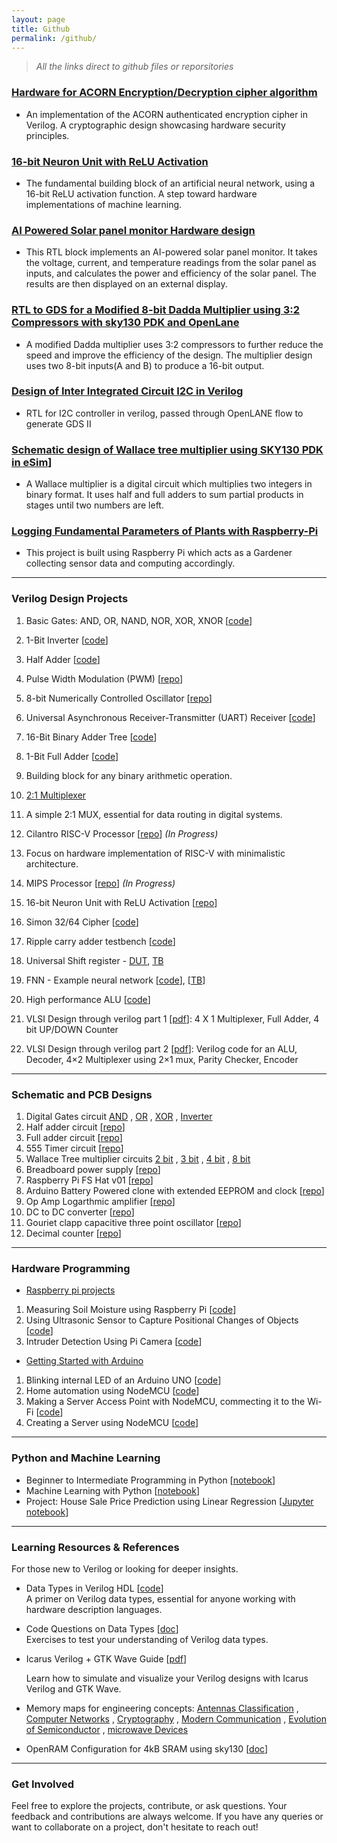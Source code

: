 ```yaml
---
layout: page
title: Github
permalink: /github/
---
```


> _All the links direct to github files or reporsitories_

### [Hardware for ACORN Encryption/Decryption cipher algorithm](https://github.com/Ikarthikmb/ACORN128b2025/tree/state_in_top)

- An implementation of the ACORN authenticated encryption cipher in Verilog. A cryptographic design showcasing hardware security principles.


### [16-bit Neuron Unit with ReLU Activation](https://github.com/Ikarthikmb/rtl_designs/tree/main/9_neuron_unit)

- The fundamental building block of an artificial neural network, using a 16-bit ReLU activation function. A step toward hardware implementations of machine learning.


### [AI Powered Solar panel monitor Hardware design](https://github.com/Ikarthikmb/ai_solar_panel_monitor)

- This RTL block implements an AI-powered solar panel monitor. It takes the voltage, current, and temperature readings from the solar panel as inputs, and calculates the power and efficiency of the solar panel. The results are then displayed on an external display.


### [RTL to GDS for a Modified 8-bit Dadda Multiplier using 3:2 Compressors with sky130 PDK and OpenLane](https://github.com/Ikarthikmb/dvsd_wt8216m)

- A modified Dadda multiplier uses 3:2 compressors to further reduce the speed and improve the efficiency of the design. The multiplier design uses two 8-bit inputs(A and B) to produce a 16-bit output.


### [Design of Inter Integrated Circuit I2C in Verilog](https://github.com/Ikarthikmb/i2c_ctrl2202/blob/main/verilog/rtl/i2c_ctrl2202.v)

- RTL for I2C controller in verilog, passed through OpenLANE flow to generate GDS II

### [Schematic design of Wallace tree multiplier using SKY130 PDK in eSim](https://github.com/Ikarthikmb/wallace-tree)]

- A Wallace multiplier is a digital circuit which multiplies two integers in binary format. It uses half and full adders to sum partial products in stages until two numbers are left. 

### [Logging Fundamental Parameters of Plants with Raspberry-Pi](https://github.com/Ikarthikmb/gardener-groot)

- This project is built using Raspberry Pi which acts as a Gardener collecting sensor data and computing accordingly.

---

### Verilog Design Projects

1. Basic Gates: AND, OR, NAND, NOR, XOR, XNOR [[code](/codeviewer.html?file=https://github.com/Ikarthikmb/VerilogFod/blob/main/gates/basic_gates.v)]  
1. 1-Bit Inverter [[code](/codeviewer.html?file=https://github.com/Ikarthikmb/VerilogFod/blob/main/inverter/inverter.v)]  
1. Half Adder [[code](/codeviewer.html?file=https://github.com/Ikarthikmb/VerilogFod/blob/main/half_adder.v)]  
1. Pulse Width Modulation (PWM) [[repo](https://github.com/Ikarthikmb/rtl_designs/blob/main/5_pwm_generator)]  
1. 8-bit Numerically Controlled Oscillator [[repo](https://github.com/Ikarthikmb/rtl_designs/tree/main/6_numerically_controlled_oscillator)]
1. Universal Asynchronous Receiver-Transmitter (UART) Receiver [[code](/codeviewer.html?file=https://github.com/Ikarthikmb/VerilogFod/blob/main/uart_rx.v)]

1. 16-Bit Binary Adder Tree [[code](/codeviewer.html?file=https://github.com/Ikarthikmb/VerilogFod/blob/main/binary_adder_tree.v)]  
1. 1-Bit Full Adder [[code](/codeviewer.html?file=https://github.com/Ikarthikmb/VerilogFod/blob/main/half_adder.v)]  
1. Building block for any binary arithmetic operation.
1. [2:1 Multiplexer](/codeviewer.html?file=https://github.com/Ikarthikmb/VerilogFod/blob/main/lab1.md)  
1. A simple 2:1 MUX, essential for data routing in digital systems.
1. Cilantro RISC-V Processor [[repo](https://github.com/Ikarthikmb/rtl_designs)] *(In Progress)*  
1. Focus on hardware implementation of RISC-V with minimalistic architecture.
1. MIPS Processor [[repo](https://github.com/Ikarthikmb/rtl_designs/tree/main/8_mips_processor)] *(In Progress)*  
1. 16-bit Neuron Unit with ReLU Activation [[repo](https://github.com/Ikarthikmb/rtl_designs/blob/main/9_neuron_unit/README.md)]
1. Simon 32/64 Cipher [[code](/codeviewer.html?file=https://github.com/Ikarthikmb/rtl_designs/blob/main/12_simon3264/rtl/top.v)]
1. Ripple carry adder testbench [[code](/codeviewer.html?file=https://github.com/Ikarthikmb/rtl_designs/blob/main/10_ripple_carry_adder/tb_RippleCarryAdder.v)]
1. Universal Shift register - [DUT](/codeviewer.html?file=https://github.com/Ikarthikmb/rtl_designs/blob/main/11_universal_shift_register/universal_shift_register.v), [TB](/codeviewer.html?file=https://github.com/Ikarthikmb/rtl_designs/blob/main/11_universal_shift_register/universal_shift_register_tb.v)
1. FNN - Example neural network [[code](/codeviewer.html?file=https://github.com/Ikarthikmb/rtl_designs/blob/main/14_neural_networks_j24/fnn/fnn.v)], [[TB](/codeviewer.html?file=https://github.com/Ikarthikmb/rtl_designs/blob/main/14_neural_networks_j24/fnn/tb_fnn.v)]
1.  High performance ALU [[code](/codeviewer.html?file=https://github.com/Ikarthikmb/rtl_designs/blob/main/15_high_perform_alu/rtl/alu.v)]
1. VLSI Design through verilog part 1 [[pdf](/pdfviewer.html?file=https://github.com/Ikarthikmb/Hardware-Programming/blob/master/Verilog-examples/VLSI%20design%20lab%20Part-1%20K1.pdf)]: 4 X 1 Multiplexer, Full Adder, 4 bit UP/DOWN Counter
1. VLSI Design through verilog part 2 [[pdf](/pdfviewer.html?file=https://github.com/Ikarthikmb/Hardware-Programming/blob/master/Verilog-examples/VLSI%20design%20lab%20Part-2%20K1.pdf)]: Verilog code for an ALU, Decoder, 4×2 Multiplexer using 2×1 mux, Parity Checker, Encoder

---

### Schematic and PCB Designs

1. Digital Gates circuit
[AND](https://github.com/Ikarthikmb/eSim-Workspace/tree/master/and_gate)
, [OR](https://github.com/Ikarthikmb/eSim-Workspace/tree/master/or_gate)
, [XOR](https://github.com/Ikarthikmb/eSim-Workspace/tree/master/xor_gate)
, [Inverter](https://github.com/Ikarthikmb/eSim-Workspace/tree/master/inverter)
1. Half adder circuit [[repo](https://github.com/Ikarthikmb/eSim-Workspace/tree/master/halfadder)]
1. Full adder circuit [[repo](https://github.com/Ikarthikmb/eSim-Workspace/tree/master/fulladder)]
1. 555 Timer circuit [[repo](https://github.com/Ikarthikmb/eSim-Workspace/tree/master/timer555)]
1. Wallace Tree multiplier circuits
[2 bit](https://github.com/Ikarthikmb/eSim-Workspace/tree/master/wallace2tree)
, [3 bit](https://github.com/Ikarthikmb/eSim-Workspace/tree/master/wallace3tree)
, [4 bit](https://github.com/Ikarthikmb/eSim-Workspace/tree/master/wallace4bit)
, [8 bit](https://github.com/Ikarthikmb/eSim-Workspace/tree/master/wallace8tree)
1. Breadboard power supply [[repo](https://github.com/Ikarthikmb/Circuit-Designs/tree/master/1_Breadboard_power_supply)]
1. Raspberry Pi FS Hat v01 [[repo](https://github.com/Ikarthikmb/Circuit-Designs/tree/master/2_Raspberrypi_fs_hat_v01)]
1. Arduino Battery Powered clone with extended EEPROM and clock [[repo](https://github.com/Ikarthikmb/Circuit-Designs/tree/master/5_Project_BACEE)]
1. Op Amp Logarthmic amplifier [[repo](https://github.com/Ikarthikmb/Circuit-Designs/tree/master/6_Opamp/Log_amplifier)]
1. DC to DC converter [[repo](https://github.com/Ikarthikmb/Circuit-Designs/tree/master/7_dctodc)]
1. Gouriet clapp capacitive three point oscillator [[repo](https://github.com/Ikarthikmb/Circuit-Designs/tree/master/Gouriet_clapp_capacitive_oscillator)]
1. Decimal counter [[repo](https://github.com/Ikarthikmb/Circuit-Designs/tree/master/decimal_counter)]

---

### Hardware Programming

- [Raspberry pi projects](https://github.com/Ikarthikmb/Hardware-Programming/tree/master/RaspberryPi)
1. Measuring Soil Moisture using Raspberry Pi [[code](/codeviewer.html?file=https://github.com/Ikarthikmb/Hardware-Programming/blob/master/RaspberryPi/moist-soil.py)]
2. Using Ultrasonic Sensor to Capture Positional Changes of Objects [[code](/codeviewer.html?file=https://github.com/Ikarthikmb/Hardware-Programming/blob/master/RaspberryPi/README.md#2-using-ultrasonic-sensor-to-capture-positional-changes-of-objects)]
3. Intruder Detection Using Pi Camera [[code](/codeviewer.html?file=https://github.com/Ikarthikmb/Hardware-Programming/blob/master/RaspberryPi/pir-camera-test.py)]

- [Getting Started with Arduino](https://github.com/Ikarthikmb/Hardware-Programming/blob/master/Arduino-repo/README.md)
1. Blinking internal LED of an Arduino UNO [[code](/codeviewer.html?file=https://github.com/Ikarthikmb/Hardware-Programming/blob/master/Arduino-repo/README.md#the-code)]
2. Home automation using NodeMCU [[code](/codeviewer.html?file=https://github.com/Ikarthikmb/Hardware-Codes/blob/master/Arduino-repo/Adafruit-Led-NodeMCU.ino)]
3. Making a Server Access Point with NodeMCU, commecting it to the Wi-Fi [[code](/codeviewer.html?file=https://github.com/Ikarthikmb/Hardware-Codes/blob/master/Arduino-repo/Server-AP-mode.ino)]
4. Creating a Server using NodeMCU [[code](/codeviewer.html?file=https://github.com/Ikarthikmb/Hardware-Codes/blob/master/Arduino-repo/server-code-AP.ino)]

---

### Python and Machine Learning

- Beginner to Intermediate Programming in Python [[notebook](https://github.com/Ikarthikmb/Python-Programming)]
- Machine Learning with Python [[notebook](https://github.com/Ikarthikmb/Machine-Learning-Notebook)]
- Project: House Sale Price Prediction using Linear Regression [[Jupyter notebook](https://github.com/Ikarthikmb/Machine-Learning-Notebook/blob/master/Project2.ipynb)]

---

### Learning Resources & References
For those new to Verilog or looking for deeper insights.

- Data Types in Verilog HDL [[code](/codeviewer.html?file=https://github.com/Ikarthikmb/VerilogFod/blob/main/data_types/data_types.v)]  
  A primer on Verilog data types, essential for anyone working with hardware description languages.

- Code Questions on Data Types [[doc](/codeviewer.html?file=https://github.com/Ikarthikmb/VerilogFod/blob/main/assignment2.md)]  
  Exercises to test your understanding of Verilog data types.

- Icarus Verilog + GTK Wave Guide [[pdf](/pdfviewer.html?file=https://github.com/Ikarthikmb/VerilogFod/blob/main/References/Icarus_Verilog_GTKWave_guide.pdf)]

  Learn how to simulate and visualize your Verilog designs with Icarus Verilog and GTK Wave.

- Memory maps for engineering concepts:
[Antennas Classification](/pdfviewer.html?file=https://github.com/Ikarthikmb/MindMaps_xmind/tree/master/Engineering-subject-memory-maps/Antennas.pdf)
, [Computer Networks](/pdfviewer.html?file=https://github.com/Ikarthikmb/MindMaps_xmind/tree/master/Engineering-subject-memory-maps/Computer-Networks.pdf)
, [Cryptography](/pdfviewer.html?file=https://github.com/Ikarthikmb/MindMaps_xmind/tree/master/Engineering-subject-memory-maps/Crypto.pdf)
, [Modern Communication](/pdfviewer.html?file=https://github.com/Ikarthikmb/MindMaps_xmind/tree/master/Engineering-subject-memory-maps/Digital-communication.pdf)
, [Evolution of Semiconductor](/pdfviewer.html?file=https://github.com/Ikarthikmb/MindMaps_xmind/tree/master/Engineering-subject-memory-maps/Evolution-of-semiconductors.pdf)
, [microwave Devices](/pdfviewer.html?file=https://github.com/Ikarthikmb/MindMaps_xmind/tree/master/Engineering-subject-memory-maps/Microwave-Devices.pdf)

- OpenRAM Configuration for 4kB SRAM using sky130 [[doc](/codeviewer.html?file=https://github.com/Ikarthikmb/OpenRAM_Tech/blob/main/README.md)]

---

### Get Involved
Feel free to explore the projects, contribute, or ask questions. Your feedback and contributions are always welcome. If you have any queries or want to collaborate on a project, don't hesitate to reach out!


